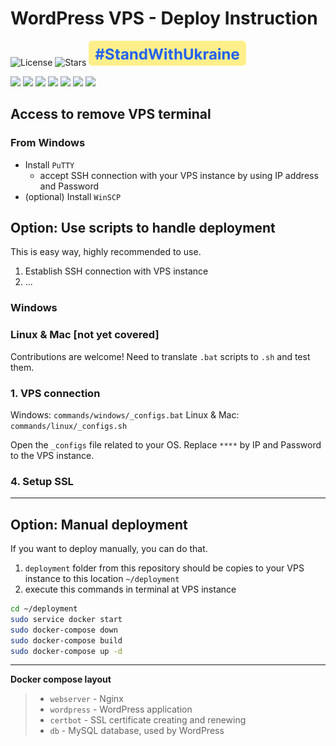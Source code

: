 # WordPress VPS - Deploy Instruction

![License](https://img.shields.io/github/license/IvanMurzak/WordPress-VPS) ![Stars](https://img.shields.io/github/stars/IvanMurzak/WordPress-VPS) [![Stand With Ukraine](https://raw.githubusercontent.com/vshymanskyy/StandWithUkraine/main/badges/StandWithUkraine.svg)](https://stand-with-ukraine.pp.ua)

<div>
  <a target="_blank" href="https://docs.docker.com/"><img src="https://img.shields.io/badge/Docker-2CA5E0?style=for-the-badge&logo=docker&logoColor=white" /></a>
  <a target="_blank" href="https://developer.wordpress.org/"><img src="https://img.shields.io/badge/Wordpress-21759B?style=for-the-badge&logo=wordpress&logoColor=white" /></a>
  <a target="_blank" href="https://mysql.com/"><img src="https://img.shields.io/badge/MySQL-3E6E93?style=for-the-badge&logo=mysql&logoColor=white" /></a>
  <a target="_blank" href="https://letsencrypt.org/"><img src="https://img.shields.io/badge/LetsEncrypt-2C3C69?style=for-the-badge&logo=letsencrypt&logoColor=white" /></a>
  <a target="_blank" href="https://nginx.com/"><img src="https://img.shields.io/badge/Nginx-009639?style=for-the-badge&logo=nginx&logoColor=white" /></a>
  <a target="_blank" href="https://certbot.eff.org/"><img src="https://img.shields.io/badge/CertBot-000000?style=for-the-badge&logo=eff&logoColor=white" /></a>
  <a target="_blank" href="https://www.google.com/search?q=virtual+private+server"><img src="https://img.shields.io/badge/VPS-FFFFFF?style=for-the-badge&logo=vps&logoColor=white" /></a>
</div>

## Access to remove VPS terminal

### From Windows

- Install `PuTTY`
  - accept SSH connection with your VPS instance by using IP address and Password
- (optional) Install `WinSCP`

## Option: Use scripts to handle deployment

This is easy way, highly recommended to use.

1. Establish SSH connection with VPS instance
2. ...

### Windows

### Linux & Mac [not yet covered]

Contributions are welcome! Need to translate `.bat` scripts to `.sh` and test them.

### 1. VPS connection

Windows: `commands/windows/_configs.bat`
Linux & Mac: `commands/linux/_configs.sh`

Open the `_configs` file related to your OS.
Replace `****` by IP and Password to the VPS instance.

### 4. Setup SSL

---

## Option: Manual deployment

If you want to deploy manually, you can do that.

1. `deployment` folder from this repository should be copies to your VPS instance to this location `~/deployment`
2. execute this commands in terminal at VPS instance

```bash
cd ~/deployment
sudo service docker start
sudo docker-compose down
sudo docker-compose build
sudo docker-compose up -d
```

---

**Docker compose layout**

> - `webserver` - Nginx
> - `wordpress` - WordPress application
> - `certbot` - SSL certificate creating and renewing
> - `db` - MySQL database, used by WordPress
